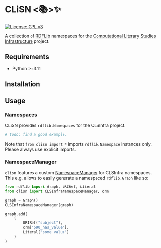 # CLiSN <:books:>:sparkles:
[![License: GPL v3](https://img.shields.io/badge/License-GPLv3-blue.svg)](https://www.gnu.org/licenses/gpl-3.0)

A collection of [RDFLib](https://rdflib.readthedocs.io/en/stable/) namespaces for the [Computational Literary Studies Infrastructure](https://clsinfra.io/) project.

## Requirements
* Python >=3.11

## Installation

## Usage

### Namespaces
CLiSN provides `rdflib.Namespaces` for the CLSInfra project.

```python
# todo: find a good example.
```

Note that `from clisn import *` imports `rdflib.Namespace` instances only. Please always use explicit imports.


### NamespaceManager

`clisn` features a custom [NamespaceManager](https://rdflib.readthedocs.io/en/stable/apidocs/rdflib.namespace.html#rdflib.namespace.NamespaceManager) for CLSInfra namespaces.
This e.g. allows to easily generate a namespaced `rdflib.Graph` like so:

```python
from rdflib import Graph, URIRef, Literal
from clisn import CLSInfraNamespaceManager, crm

graph = Graph()
CLSInfraNamespaceManager(graph)

graph.add(
    (
        URIRef("subject"),
        crm["p90_has_value"],
        Literal("some value")
    )
)
```
